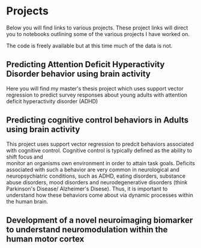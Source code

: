 # Projects

Below you will find links to various projects. These project links will direct you to notebooks outlining some of the various projects I have worked on.

The code is freely available but at this time much of the data is not.

## Predicting Attention Deficit Hyperactivity Disorder behavior using brain activity
Here you will find my master's thesis project which uses support vector regression to predict survey responses about young adults with attention deficit hyperactivity disorder (ADHD)


## Predicting cognitive control behaviors in Adults using brain activity
This project uses support vector regression to predcit behaviors associated with cognitive control. Cognitive control is typically defined as the ability to shift focus and  
monitor an organisms own environment in order to attain task goals. Deficits associated with such a behavior are very common in neurological and neuropsychiatric conditions,
such as ADHD, eating disorders, substance abuse disorders, mood disorders and neurodegenerative disorders (think Parkinson's Disease/ Alzheimer's Disese).
Thus, it is important to understand how these behaviors come about via dynamic processes within the human brain. 

## Development of a novel neuroimaging biomarker to understand neuromodulation within the human motor cortex
